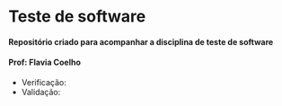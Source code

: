 # Teste de software

#### Repositório criado para acompanhar a disciplina de teste de software

#### Prof: Flavia Coelho

- Verificação: 
- Validação: 



